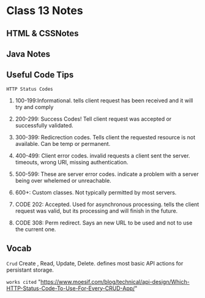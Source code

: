 # Class 13 Notes
## HTML & CSSNotes 

  
## Java Notes 


## Useful Code Tips
`HTTP Status Codes` 
1. 100-199:Informational. tells client request has been received and it will try and comply

1. 200-299: Success Codes! Tell client request was accepted or successfully validated. 

1. 300-399: Redicrection codes. Tells client the requested resource is not available. Can be temp or permanent. 

1. 400-499: Client error codes. invalid requests a client sent the server. timeouts, wrong URI, missing authentication. 

1. 500-599: These are server error codes. indicate a problem with a server being over whelemed or unreachable. 

1. 600+: Custom classes. Not typically permitted by most servers. 

1. CODE 202: Accepted. Used for asynchronous processing. tells the client request was valid, but its processing and will finish in the future. 

1. CODE 308: Perm redirect. Says an new URL to be used and not to use the current one. 




## Vocab
`Crud` Create , Read, Update, Delete. defines most basic API actions for persistant storage. 


`works cited` "https://www.moesif.com/blog/technical/api-design/Which-HTTP-Status-Code-To-Use-For-Every-CRUD-App/"
